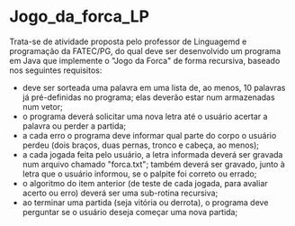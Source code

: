 # Jogo_da_forca_LP

Trata-se de atividade proposta pelo professor de Linguagemd e programação da FATEC/PG, do qual deve ser desenvolvido um programa em Java que implemente o "Jogo da Forca" de forma recursiva, baseado nos seguintes requisitos:

- deve ser sorteada uma palavra em uma lista de, ao menos, 10 palavras já pré-definidas no programa; elas deverão estar num armazenadas num vetor;
- o programa deverá solicitar uma nova letra até o usuário acertar a palavra ou perder a partida;
- a cada erro o programa deve informar qual parte do corpo o usuário perdeu (dois braços, duas pernas, tronco e cabeça, ao menos);
- a cada jogada feita pelo usuário, a letra informada deverá ser gravada num arquivo chamado "forca.txt"; também deverá ser gravado, junto à letra que o usuário informou, se o palpite foi correto ou errado; 
- o algoritmo do item anterior (de teste de cada jogada, para avaliar acerto ou erro) deverá ser uma sub-rotina recursiva;
- ao terminar uma partida (seja vitória ou derrota), o programa deve perguntar se o usuário deseja começar uma nova partida;
